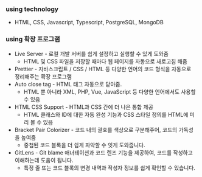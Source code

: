 ### using technology
- HTML, CSS, Javascript, Typescript, PostgreSQL, MongoDB

### using 확장 프로그램
- Live Server - 로컬 개발 서버를 쉽게 설정하고 실행할 수 있게 도와줌
    - HTML 및 CSS 파일을 저장할 때마다 웹 페이지를 자동으로 새로고침 해줌
- Prettier - 자바스크립트 / CSS / HTML 등 다양한 언어의 코드 형식을 자동으로 정리해주는 확장 프로그램
- Auto close tag - HTML 태그 자동으로 닫아줌.
    - HTML 뿐 아니라 XML, PHP, Vue, JavaScript 등 다양한 언어에서도 사용할 수 있음
- HTML CSS Support - HTML과 CSS 간에 더 나은 통합 제공
    - HTML 클래스와 ID에 대한 자동 완성 기능과 CSS 스타일 정의를 HTML에 미리 볼 수 있음
- Bracket Pair Colorizer - 코드 내의 괄호를 색상으로 구분해주어, 코드의 가독성을 높여줌
    - 중첩된 코드 블록을 더 쉽게 파악할 수 잇게 도와줍니다.
- GitLens - Git blame 애너테이션과 코드 렌즈 기능을 제공하여, 코드를 작성하고 이해하는데 도움이 됩니다.
    - 특정 줄 또는 코드 블록의 변경 내역과 작성자 정보를 쉽게 확인할 수 있습니다.



